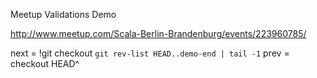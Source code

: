 Meetup Validations Demo

http://www.meetup.com/Scala-Berlin-Brandenburg/events/223960785/

next = !git checkout `git rev-list HEAD..demo-end | tail -1`
prev = checkout HEAD^
